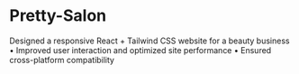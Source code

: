 # Pretty-Salon
Designed a responsive React + Tailwind CSS website for a beauty business
	•	Improved user interaction and optimized site performance
	•	Ensured cross-platform compatibility 
